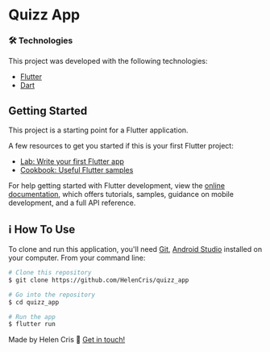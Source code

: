 # Quizz App

### 🛠 Technologies

This project was developed with the following technologies:

- [Flutter](https://flutter.dev/)
- [Dart](https://dart.dev/)


## Getting Started

This project is a starting point for a Flutter application.

A few resources to get you started if this is your first Flutter project:

- [Lab: Write your first Flutter app](https://docs.flutter.dev/get-started/codelab)
- [Cookbook: Useful Flutter samples](https://docs.flutter.dev/cookbook)

For help getting started with Flutter development, view the
[online documentation](https://docs.flutter.dev/), which offers tutorials,
samples, guidance on mobile development, and a full API reference.

## :information_source: How To Use

To clone and run this application, you'll need [Git](https://git-scm.com), [Android Studio](https://developer.android.com/studio) installed on your computer. From your command line:

```bash
# Clone this repository
$ git clone https://github.com/HelenCris/quizz_app

# Go into the repository
$ cd quizz_app

# Run the app 
$ flutter run
```


Made by Helen Cris :wave: [Get in touch!](https://www.linkedin.com/in/helen-cris-fernandes/)
